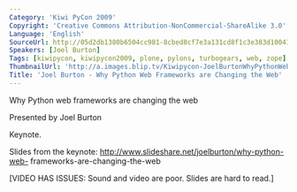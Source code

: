 ```yaml
---
Category: 'Kiwi PyCon 2009'
Copyright: 'Creative Commons Attribution-NonCommercial-ShareAlike 3.0'
Language: 'English'
SourceUrl: http://05d2db1380b6504cc981-8cbed8cf7e3a131cd8f1c3e383d10041.r93.cf2.rackcdn.com/kiwi-pycon-2009/135_joel-burton-why-python-web-frameworks-are-changing-the-web.flv
Speakers: [Joel Burton]
Tags: [kiwipycon, kiwipycon2009, plone, pylons, turbogears, web, zope]
ThumbnailUrl: 'http://a.images.blip.tv/Kiwipycon-JoelBurtonWhyPythonWebFrameworksAreChangingTheWeb374-745.jpg'
Title: 'Joel Burton - Why Python Web Frameworks are Changing the Web'
---
```

Why Python web frameworks are changing the web

Presented by Joel Burton

Keynote.

Slides from the keynote: http://www.slideshare.net/joelburton/why-python-web-
frameworks-are-changing-the-web

[VIDEO HAS ISSUES: Sound and video are poor. Slides are hard to read.]
